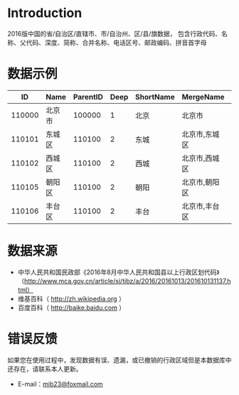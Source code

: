 Introduction
============
2016版中国的省/自治区/直辖市、市/自治州、区/县/旗数据，
包含行政代码、名称、父代码、深度、简称、合并名称、电话区号、邮政编码、拼音首字母

数据示例
============
ID		| Name	| ParentID	| Deep	| ShortName	| MergeName		| AreaCode |	ZipCode	|	Pinyin	|	Initials |
------|-------|-----------|-------|-----------|-------------|----------|----------|---------|----------|
110000 |	北京市 |	100000	|	1	|	北京	|	北京市	|  |  | Beijing	|	bj |
110101 |	东城区 |	110100	|	2	|	东城	|	北京市,东城区 |	010		|	100010	|	Dongcheng |	dc |
110102 |	西城区 |	110100	|	2	|	西城	|	北京市,西城区 |	010		|	100032	|	Xicheng	|	xc |
110105 |	朝阳区 |	110100	|	2	|	朝阳	|	北京市,朝阳区 |	010		|	100020	|	Chaoyang |	cy |
110106 |	丰台区 |	110100	|	2	|	丰台	|	北京市,丰台区 |	010		|	100071	|	Fengtai	|	ft |

数据来源
============
* 中华人民共和国民政部《2016年8月中华人民共和国县以上行政区划代码》（http://www.mca.gov.cn/article/sj/tjbz/a/2016/20161013/201610131137.html）
* 维基百科（ http://zh.wikipedia.org ）
* 百度百科（ http://baike.baidu.com ）

错误反馈
============
如果您在使用过程中，发现数据有误、遗漏，或已撤销的行政区域但是本数据库中还存在，请联系本人更新。
* E-mail：mib23@foxmail.com
